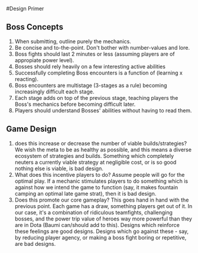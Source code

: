 #Design Primer

## Boss Concepts
1. When submitting, outline purely the mechanics.
2. Be concise and to-the-point. Don't bother with number-values and lore.
3. Boss fights should last 2 minutes or less (assuming players are of appropiate power level).
4. Bosses should rely heavily on a few interesting active abilities
5. Successfully completing Boss encounters is a function of (learning x reacting).
6. Boss encounters are multistage (3-stages as a rule) becoming increasingly difficult each stage.
7. Each stage adds on top of the previous stage, teaching players the Boss's mechanics before becoming difficult later.
8. Players should understand Bosses' abilities without having to read them.

## Game Design
1. does this increase or decrease the number of viable builds/strategies?
We wish the meta to be as healthy as possible, and this means a diverse ecosystem of strategies and builds. Something which completely neuters a currently viable strategy at negligible cost, or is so good nothing else is viable, is bad design.
2. What does this incentive players to do?
Assume people will go for the optimal play. If a mechanic stimulates players to do something which is against how we intend the game to function (say, it makes fountain camping an optimal late game strat), then it is bad design.
3. Does this promote our core gameplay?
This goes hand in hand with the previous point. Each game has a draw, something players get out of it. In our case, it's a combination of ridiculous teamfights, challenging bosses, and the power trip value of heroes way more powerful than they are in Dota (Baumi can/should add to this). Designs which reinforce these feelings are good designs. Designs which go against these - say, by reducing player agency, or making a boss fight boring or repetitive, are bad designs.
